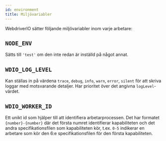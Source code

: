 ```yaml
---
id: environment
title: Miljövariabler
---
```


WebdriverIO sätter följande miljövariabler inom varje arbetare:

## `NODE_ENV`

Sätts till `'test'` om den inte redan är inställd på något annat.

## `WDIO_LOG_LEVEL`

Kan ställas in på värdena `trace`, `debug`, `info`, `warn`, `error`, `silent` för att skriva loggar med motsvarande detaljer. Har prioritet över det angivna `logLevel`-värdet.

## `WDIO_WORKER_ID`

Ett unikt id som hjälper till att identifiera arbetarprocessen. Det har formatet `{number}-{number}` där det första numret identifierar kapabiliteten och det andra specifikationsfilen som kapabiliteten kör, t.ex. `0-5` indikerar en arbetare som kör den 6:e specifikationsfilen för den första kapabiliteten.